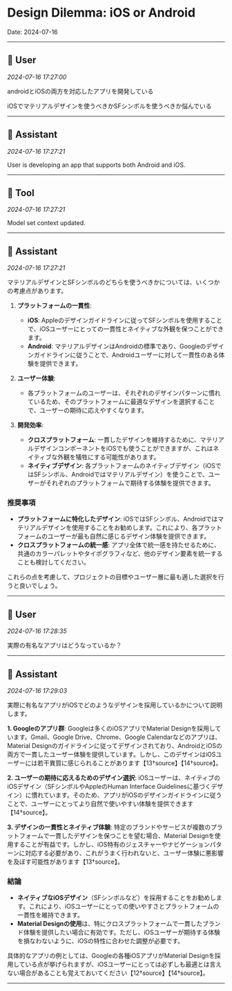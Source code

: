 # Design Dilemma: iOS or Android

Date: 2024-07-16

---

## 👤 User
*2024-07-16 17:27:00*

androidとiOSの両方を対応したアプリを開発している

iOSでマテリアルデザインを使うべきかSFシンボルを使うべきか悩んでいる

---

## 🤖 Assistant
*2024-07-16 17:27:21*

User is developing an app that supports both Android and iOS.

---

## 🔧 Tool
*2024-07-16 17:27:21*

Model set context updated.

---

## 🤖 Assistant
*2024-07-16 17:27:21*

マテリアルデザインとSFシンボルのどちらを使うべきかについては、いくつかの考慮点があります。

1. **プラットフォームの一貫性**:
   - **iOS**: Appleのデザインガイドラインに従ってSFシンボルを使用することで、iOSユーザーにとっての一貫性とネイティブな外観を保つことができます。
   - **Android**: マテリアルデザインはAndroidの標準であり、Googleのデザインガイドラインに従うことで、Androidユーザーに対して一貫性のある体験を提供できます。

2. **ユーザー体験**:
   - 各プラットフォームのユーザーは、それぞれのデザインパターンに慣れているため、そのプラットフォームに最適なデザインを選択することで、ユーザーの期待に応えやすくなります。

3. **開発効率**:
   - **クロスプラットフォーム**: 一貫したデザインを維持するために、マテリアルデザインコンポーネントをiOSでも使うことができますが、これはネイティブな外観を犠牲にする可能性があります。
   - **ネイティブデザイン**: 各プラットフォームのネイティブデザイン（iOSではSFシンボル、Androidではマテリアルデザイン）を使うことで、ユーザーがそれぞれのプラットフォームで期待する体験を提供できます。

### 推奨事項

- **プラットフォームに特化したデザイン**: iOSではSFシンボル、Androidではマテリアルデザインを使用することをお勧めします。これにより、各プラットフォームのユーザーが最も自然に感じるデザイン体験を提供できます。
- **クロスプラットフォームの統一感**: アプリ全体で統一感を持たせるために、共通のカラーパレットやタイポグラフィなど、他のデザイン要素を統一することも検討してください。

これらの点を考慮して、プロジェクトの目標やユーザー層に最も適した選択を行うと良いでしょう。

---

## 👤 User
*2024-07-16 17:28:35*

実際の有名なアプリはどうなっているか？

---

## 🤖 Assistant
*2024-07-16 17:29:03*

実際に有名なアプリがiOSでどのようなデザインを採用しているかについて説明します。

**1. Googleのアプリ群**:
Googleは多くのiOSアプリでMaterial Designを採用しています。Gmail、Google Drive、Chrome、Google Calendarなどのアプリは、Material Designのガイドラインに従ってデザインされており、AndroidとiOSの両方で一貫したユーザー体験を提供しています。しかし、このデザインはiOSユーザーには若干異質に感じられることがあります【13†source】【14†source】。

**2. ユーザーの期待に応えるためのデザイン選択**:
iOSユーザーは、ネイティブのiOSデザイン（SFシンボルやAppleのHuman Interface Guidelinesに基づくデザイン）に慣れています。そのため、アプリがiOSのデザインガイドラインに従うことで、ユーザーにとってより自然で使いやすい体験を提供できます【14†source】。

**3. デザインの一貫性とネイティブ体験**:
特定のブランドやサービスが複数のプラットフォームで一貫したデザインを保つことを望む場合、Material Designを使用することが有益です。しかし、iOS特有のジェスチャーやナビゲーションパターンに対応する必要があり、これがうまく行われないと、ユーザー体験に悪影響を及ぼす可能性があります【13†source】。

### 結論
- **ネイティブなiOSデザイン**（SFシンボルなど）を採用することをお勧めします。これにより、iOSユーザーにとっての使いやすさとプラットフォームの一貫性を維持できます。
- **Material Designの使用**は、特にクロスプラットフォームで一貫したブランド体験を提供したい場合に有効です。ただし、iOSユーザーが期待する体験を損なわないように、iOSの特性に合わせた調整が必要です。

具体的なアプリの例としては、Googleの各種iOSアプリがMaterial Designを採用している点が挙げられますが、iOSユーザーにとっては必ずしも最適とは言えない場合があることも覚えておいてください【12†source】【14†source】。

---
